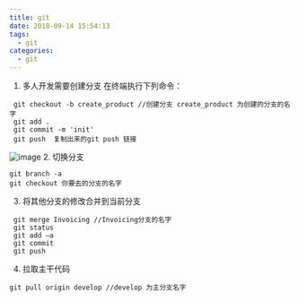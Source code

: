 ```yaml
---
title: git
date: 2018-09-14 15:54:13
tags:
  - git
categories:
  - git
---
```


1. 多人开发需要创建分支
在终端执行下列命令：
```
 git checkout -b create_product //创建分支 create_product 为创建的分支的名字
 git add .
 git commit -m 'init'
 git push  复制出来的git push 链接
```
 ![image](https://note.youdao.com/yws/api/personal/file/WEB65905f73ff8c6c0f882b952f48417526?method=download&shareKey=400be717732b86e49cdaf9a2013bfcfa)
2. 切换分支
 ```
 git branch -a
 git checkout 你要去的分支的名字
```
3. 将其他分支的修改合并到当前分支
```
 git merge Invoicing //Invoicing分支的名字
 git status
 git add —a
 git commit
 git push
```
4. 拉取主干代码
 ```
 git pull origin develop //develop 为主分支名字
```
